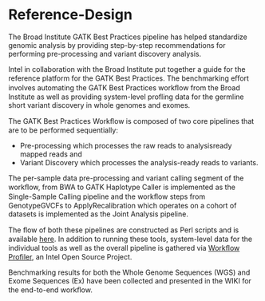 # Reference-Design

The Broad Institute GATK Best Practices pipeline has helped standardize genomic analysis 
by providing step-by-step recommendations for performing pre-processing and variant 
discovery analysis. 

Intel in collaboration with the Broad Institute put together a guide for the reference 
platform for the GATK Best Practices. The benchmarking eﬀort involves automating the 
GATK Best Practices workﬂow from the Broad Institute as well as providing system-level 
profling data for the germline short variant discovery in whole genomes and exomes. 

The GATK Best Practices Workﬂow is composed of two core pipelines that are to be
performed sequentially: 
- Pre-processing which processes the raw reads to analysisready mapped reads and 
- Variant Discovery which processes the analysis-ready reads to variants. 

The per-sample data pre-processing and variant calling segment of the workﬂow, from 
BWA to GATK Haplotype Caller is implemented as the Single-Sample Calling pipeline and 
the workﬂow steps from GenotypeGVCFs to ApplyRecalibration which operates on a cohort 
of datasets is implemented as the Joint Analysis pipeline.

The ﬂow of both these pipelines are constructed as Perl scripts and is available 
[here](https://github.com/Intel-HLS/Reference-Design/tree/master/Broad_Ref_Pip/scripts). 
In addition to running these tools, system-level data for the individual tools as well as 
the overall pipeline is gathered via [Workﬂow Profiler](https://01.org/workﬂowprofler), 
an Intel Open Source Project. 

Benchmarking results for both the Whole Genome Sequences (WGS) and Exome Sequences (Ex) 
have been collected and presented in the WIKI for the end-to-end workﬂow. 
